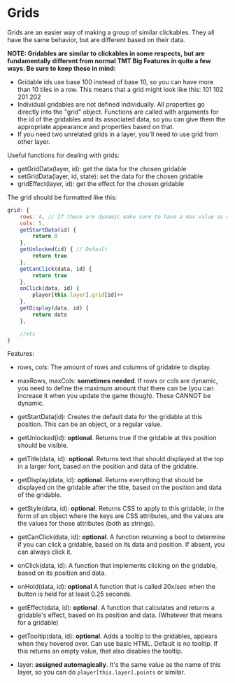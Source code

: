 # Grids

Grids are an easier way of making a group of similar clickables. They all have the same behavior, but are different based on their data.

**NOTE: Gridables are similar to clickables in some respects, but are fundamentally different from normal TMT Big Features in quite a few ways. Be sure to keep these in mind:**
  - Gridable ids use base 100 instead of base 10, so you can have more than 10 tiles in a row. This means that a grid might look like this:
    101  102
    201  202
  - Individual gridables are not defined individually. All properties go directly into the "grid" object. Functions are called with arguments for the id of the gridables and its associated data, so you can give them the appropriate appearance and properties based on that.
  - If you need two unrelated grids in a layer, you'll need to use grid from other layer.

Useful functions for dealing with grids:

- getGridData(layer, id): get the data for the chosen gridable
- setGridData(layer, id, state): set the data for the chosen gridable
- gridEffect(layer, id): get the effect for the chosen gridable

The grid should be formatted like this:

```js
grid: {
    rows: 4, // If these are dynamic make sure to have a max value as well!
    cols: 5,
    getStartData(id) {
        return 0
    },
    getUnlocked(id) { // Default
        return true
    },
    getCanClick(data, id) {
        return true
    },
    onClick(data, id) { 
        player[this.layer].grid[id]++
    },
    getDisplay(data, id) {
        return data 
    },

    //etc
}
```

Features:

- rows, cols: The amount of rows and columns of gridable to display.

- maxRows, maxCols: **sometimes needed**. If rows or cols are dynamic, you need to define the maximum amount that there can be (you can increase it when you update the game though). These CANNOT be dynamic.

- getStartData(id): Creates the default data for the gridable at this position. This can be an object, or a regular value.

- getUnlocked(id): **optional**. Returns true if the gridable at this position should be visible.

- getTitle(data, id): **optional**. Returns text that should displayed at the top in a larger font, based on the position and data of the gridable.

- getDisplay(data, id): **optional**. Returns everything that should be displayed on the gridable after the title, based on the position and data of the gridable.

- getStyle(data, id): **optional**. Returns CSS to apply to this gridable, in the form of an object where the keys are CSS attributes, and the values are the values for those attributes (both as strings). 

- getCanClick(data, id): **optional**. A function returning a bool to determine if you can click a gridable, based on its data and position. If absent, you can always click it.

- onClick(data, id): A function that implements clicking on the gridable, based on its position and data. 

- onHold(data, id): **optional** A function that is called 20x/sec when the button is held for at least 0.25 seconds.
                  
- getEffect(data, id): **optional**. A function that calculates and returns a gridable's effect, based on its position and data. (Whatever that means for a gridable)

- getTooltip(data, id): **optional**. Adds a tooltip to the gridables, appears when they hovered over. Can use basic HTML. Default is no tooltip. If this returns an empty value, that also disables the tooltip.

- layer: **assigned automagically**. It's the same value as the name of this layer, so you can do `player[this.layer].points` or similar.